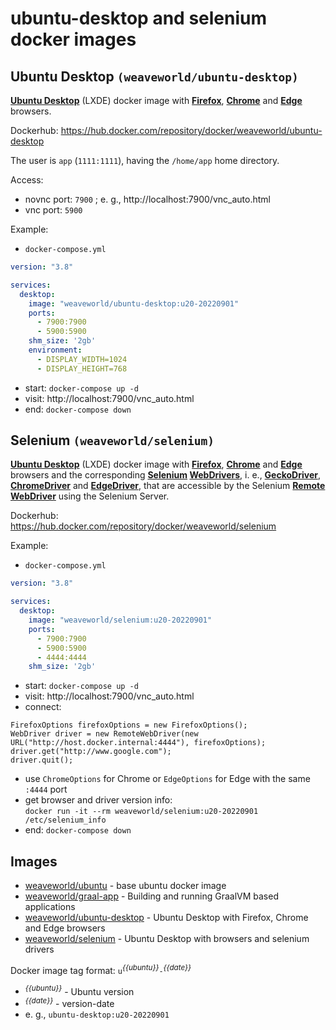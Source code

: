 # **ubuntu-desktop** and **selenium** docker images

## Ubuntu Desktop `(weaveworld/ubuntu-desktop)`

**[Ubuntu Desktop](https://en.wikipedia.org/wiki/Ubuntu_version_history#Ubuntu_20.04_LTS_(Focal_Fossa))** (LXDE) docker image with **[Firefox](https://www.mozilla.org/en-US/firefox/)**, **[Chrome](https://www.google.com/chrome/)** and **[Edge](https://www.microsoft.com/en-us/edge)** browsers.

Dockerhub: https://hub.docker.com/repository/docker/weaveworld/ubuntu-desktop

The user is `app` (`1111:1111`), having the `/home/app` home directory.

Access:
  - novnc port: `7900` ; e. g., http://localhost:7900/vnc_auto.html
  - vnc port: `5900`

Example:
  - `docker-compose.yml`
```docker-compose.yml
version: "3.8"

services:
  desktop:
    image: "weaveworld/ubuntu-desktop:u20-20220901"  
    ports:
      - 7900:7900
      - 5900:5900
    shm_size: '2gb'
    environment:
      - DISPLAY_WIDTH=1024
      - DISPLAY_HEIGHT=768
```  
- start: `docker-compose up -d`
- visit: http://localhost:7900/vnc_auto.html
- end: `docker-compose down`

## Selenium `(weaveworld/selenium)`

**[Ubuntu Desktop](https://en.wikipedia.org/wiki/Ubuntu_version_history#Ubuntu_20.04_LTS_(Focal_Fossa))** (LXDE) docker image with **[Firefox](https://www.mozilla.org/en-US/firefox/)**, **[Chrome](https://www.google.com/chrome/)** and **[Edge](https://www.microsoft.com/en-us/edge)** browsers and the corresponding **[Selenium](https://www.selenium.dev/) [WebDrivers](https://www.selenium.dev/documentation/webdriver/)**, i. e., **[GeckoDriver](https://github.com/mozilla/geckodriver)**, **[ChromeDriver](https://chromedriver.chromium.org/)** and **[EdgeDriver](https://developer.microsoft.com/en-us/microsoft-edge/tools/webdriver/)**, that are accessible by the Selenium **[Remote WebDriver](https://www.selenium.dev/documentation/webdriver/remote_webdriver/)** using the Selenium Server.

Dockerhub: https://hub.docker.com/repository/docker/weaveworld/selenium

Example:
  - `docker-compose.yml`
```docker-compose.yml
version: "3.8"

services:
  desktop:
    image: "weaveworld/selenium:u20-20220901"  
    ports:
      - 7900:7900
      - 5900:5900
      - 4444:4444
    shm_size: '2gb'
```  
- start: `docker-compose up -d`
- visit: http://localhost:7900/vnc_auto.html
- connect:
```
FirefoxOptions firefoxOptions = new FirefoxOptions();
WebDriver driver = new RemoteWebDriver(new URL("http://host.docker.internal:4444"), firefoxOptions);
driver.get("http://www.google.com");
driver.quit();
```  
- use `ChromeOptions` for Chrome or `EdgeOptions` for Edge with the same `:4444` port
- get browser and driver version info:<br>
`docker run -it --rm weaveworld/selenium:u20-20220901 /etc/selenium_info`
- end: `docker-compose down`

## Images

  - [weaveworld/ubuntu](weaveworld_ubuntu) - base ubuntu docker image
  - [weaveworld/graal-app](weaveworld_graal-app) - Building and running GraalVM based applications
  - [weaveworld/ubuntu-desktop](weaveworld_ubuntu-desktop) - Ubuntu Desktop with Firefox, Chrome and Edge browsers 
  - [weaveworld/selenium](weaveworld_selenium) - Ubuntu Desktop with browsers and selenium drivers 

Docker image tag format: `u`*<sup>{{ubuntu}}</sup>*`-`*<sup>{{date}}</sup>*
  - *<sup>{{ubuntu}}</sup>* - Ubuntu version
  - *<sup>{{date}}</sup>* - version-date
  - e. g., `ubuntu-desktop:u20-20220901` 